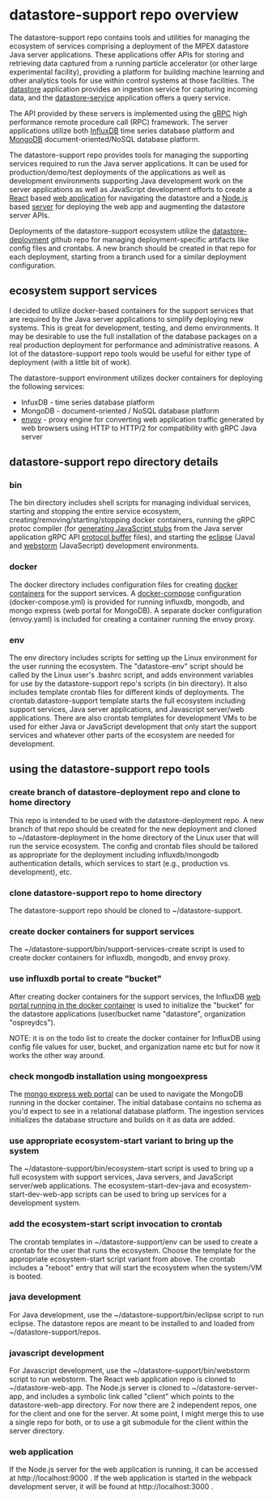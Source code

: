 # datastore-support repo overview

The datastore-support repo contains tools and utilities for managing the ecosystem of services comprising a deployment of the MPEX datastore Java server applications.  These applications offer APIs for storing and retrieving data captured from a running particle accelerator (or other large experimental facility), providing a platform for building machine learning and other analytics tools for use within control systems at those facilities.  The [datastore](https://github.com/osprey-dcs/datastore) application provides an ingestion service for capturing incoming data, and the [datastore-service](https://github.com/osprey-dcs/datastore-service) application offers a query service.

The API provided by these servers is implemented using the [gRPC](https://grpc.io/) high performance remote procedure call (RPC) framework.  The server applications utilize both [InfluxDB](https://www.influxdata.com/) time series database platform and [MongoDB](https://www.mongodb.com/) document-oriented/NoSQL database platform.

The datastore-support repo provides tools for managing the supporting services required to run the Java server applications.  It can be used for production/demo/test deployments of the applications as well as development environments supporting Java development work on the server applications as well as JavaScript development efforts to create a [React](https://reactjs.org/) based [web application](https://github.com/craigmcchesney/datastore-web-app) for navigating the datastore and a [Node.js](https://nodejs.org/en/) based [server](https://github.com/craigmcchesney/datastore-server-app) for deploying the web app and augmenting the datastore server APIs.

Deployments of the datastore-support ecosystem utilize the [datastore-deployment](https://github.com/craigmcchesney/datastore-deployment) github repo for managing deployment-specific artifacts like config files and crontabs.  A new branch should be created in that repo for each deployment, starting from a branch used for a similar deployment configuration.

## ecosystem support services

I decided to utilize docker-based containers for the support services that are required by the Java server applications to simplify deploying new systems.  This is great for development, testing, and demo environments.  It may be desirable to use the full installation of the database packages on a real production deployment for performance and administrative reasons.  A lot of the datastore-support repo tools would be useful for either type of deployment (with a little bit of work).

The datastore-support environment utilizes docker containers for deploying the following services:

* InfuxDB - time series database platform
* MongoDB - document-oriented / NoSQL database platform
* [envoy](https://www.envoyproxy.io/) - proxy engine for converting web application traffic generated by web browsers using HTTP to HTTP/2 for compatibility with gRPC Java server

## datastore-support repo directory details

### bin

The bin directory includes shell scripts for managing individual services, starting and stopping the entire service ecosystem, creating/removing/starting/stopping docker containers, running the gRPC protoc compiler (for [generating JavaScript stubs](https://github.com/grpc/grpc-web) from the Java server application gRPC API [protocol buffer](https://developers.google.com/protocol-buffers/docs/overview) files), and starting the [eclipse](https://www.eclipse.org/ide/) (Java) and [webstorm](https://www.jetbrains.com/webstorm/) (JavaSecript) development environments.

### docker

The docker directory includes configuration files for creating [docker containers](https://www.docker.com/resources/what-container/) for the support services.  A [docker-compose](https://docs.docker.com/compose/) configuration (docker-compose.yml) is provided for running influxdb, mongodb, and mongo express (web portal for MongoDB).  A separate docker configuration (envoy.yaml)  is included for creating a container running the envoy proxy.

### env

The env directory includes scripts for setting up the Linux environment for the user running the ecosystem.  The "datastore-env" script should be called by the Linux user's .bashrc script, and adds environment variables for use by the datastore-support repo's scripts (in bin directory).  It also includes template crontab files for different kinds of deployments.  The crontab.datastore-support template starts the full ecosystem including support services, Java server applications, and Javascript server/web applications.  There are also crontab templates for development VMs to be used for either Java or JavaScript development that only start the support services and whatever other parts of the ecosystem are needed for development.

## using the datastore-support repo tools

### create branch of datastore-deployment repo and clone to home directory

This repo is intended to be used with the datastore-deployment repo.  A new branch of that repo should be created for the new deployment and cloned to ~/datastore-deployment in the home directory of the Linux user that will run the service ecosystem.  The config and crontab files should be tailored as appropriate for the deployment including influxdb/mongodb authentication details, which services to start (e.g., production vs. development), etc.

### clone datastore-support repo to home directory

The datastore-support repo should be cloned to ~/datastore-support.

### create docker containers for support services

The ~/datastore-support/bin/support-services-create script is used to create docker containers for influxdb, mongodb, and envoy proxy.

### use influxdb portal to create "bucket"

After creating docker containers for the support services, the InfluxDB [web portal running in the docker container](http://localhost:8086/) is used to initialize the "bucket" for the datastore applications (user/bucket name "datastore", organization "ospreydcs").

NOTE: it is on the todo list to create the docker container for InfluxDB using config file values for user, bucket, and organization name etc but for now it works the other way around.

### check mongodb installation using mongoexpress

The [mongo express web portal](http://localhost:8081/) can be used to navigate the MongoDB running in the docker container.  The initial database contains no schema as you'd expect to see in a relational database platform.  The ingestion services initializes the database structure and builds on it as data are added.

### use appropriate ecosystem-start variant to bring up the system

The ~/datastore-support/bin/ecosystem-start script is used to bring up a full ecosystem with support services, Java servers, and JavaScript server/web applications.  The ecosystem-start-dev-java and ecosystem-start-dev-web-app scripts can be used to bring up services for a development system.

### add the ecosystem-start script invocation to crontab

The crontab templates in ~/datastore-support/env can be used to create a crontab for the user that runs the ecosystem.  Choose the template for the appropriate ecosystem-start script variant from above.  The crontab includes a "reboot" entry that will start the ecosystem when the system/VM is booted.

### java development

For Java development, use the ~/datastore-support/bin/eclipse script to run eclipse.  The datastore repos are meant to be installed to and loaded from ~/datastore-support/repos.

### javascript development

For Javascript development, use the ~/datastore-support/bin/webstorm script to run webstorm.  The React web application repo is cloned to ~/datastore-web-app.  The Node.js server is cloned to ~/datastore-server-app, and includes a symbolic link called "client" which points to the datastore-web-app directory.  For now there are 2 independent repos, one for the client and one for the server.  At some point, I might merge this to use a single repo for both, or to use a git submodule for the client within the server directory.

### web application

If the Node.js server for the web application is running, it can be accessed at http://localhost:9000 .  If the web application is started in the webpack development server, it will be found at http://localhost:3000 .
